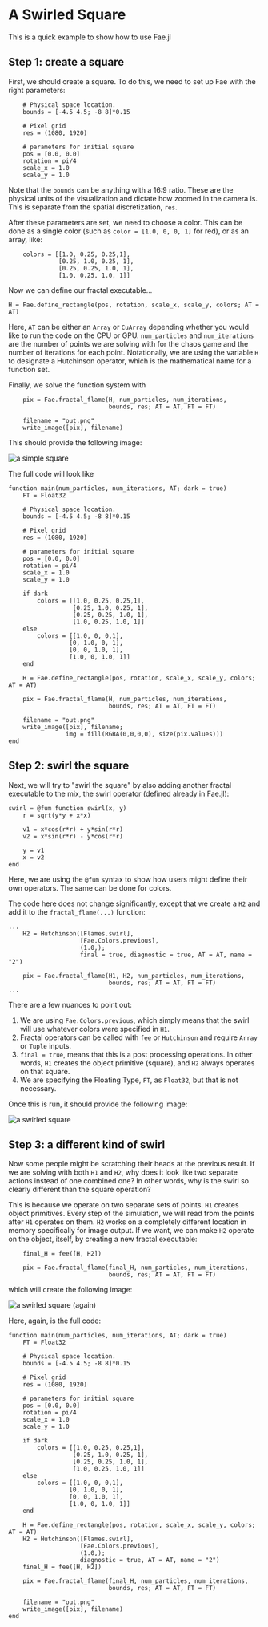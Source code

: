 # A Swirled Square

This is a quick example to show how to use Fae.jl

## Step 1: create a square

First, we should create a square.
To do this, we need to set up Fae with the right parameters:

```
    # Physical space location. 
    bounds = [-4.5 4.5; -8 8]*0.15

    # Pixel grid
    res = (1080, 1920)

    # parameters for initial square
    pos = [0.0, 0.0]
    rotation = pi/4
    scale_x = 1.0
    scale_y = 1.0
```

Note that the `bounds` can be anything with a 16:9 ratio.
These are the physical units of the visualization and dictate how zoomed in the camera is.
This is separate from the spatial discretization, `res`.

After these parameters are set, we need to choose a color.
This can be done as a single color (such as `color = [1.0, 0, 0, 1]` for red), or as an array, like:

```
    colors = [[1.0, 0.25, 0.25,1],
              [0.25, 1.0, 0.25, 1],
              [0.25, 0.25, 1.0, 1],
              [1.0, 0.25, 1.0, 1]]

```

Now we can define our fractal executable...

```
H = Fae.define_rectangle(pos, rotation, scale_x, scale_y, colors; AT = AT)
```

Here, `AT` can be either an `Array` or `CuArray` depending whether you would like to run the code on the CPU or GPU.
`num_particles` and `num_iterations` are the number of points we are solving with for the chaos game and the number of iterations for each point.
Notationally, we are using the variable `H` to designate a Hutchinson operator, which is the mathematical name for a function set.

Finally, we solve the function system with

```
    pix = Fae.fractal_flame(H, num_particles, num_iterations,
                            bounds, res; AT = AT, FT = FT)

    filename = "out.png"
    write_image([pix], filename)

```

This should provide the following image:

![a simple square](res/swirled_square_1.png)

The full code will look like 

```
function main(num_particles, num_iterations, AT; dark = true)
    FT = Float32

    # Physical space location. 
    bounds = [-4.5 4.5; -8 8]*0.15

    # Pixel grid
    res = (1080, 1920)

    # parameters for initial square
    pos = [0.0, 0.0]
    rotation = pi/4
    scale_x = 1.0
    scale_y = 1.0

    if dark
        colors = [[1.0, 0.25, 0.25,1],
                  [0.25, 1.0, 0.25, 1],
                  [0.25, 0.25, 1.0, 1],
                  [1.0, 0.25, 1.0, 1]]
    else
        colors = [[1.0, 0, 0,1],
                 [0, 1.0, 0, 1],
                 [0, 0, 1.0, 1],
                 [1.0, 0, 1.0, 1]]
    end

    H = Fae.define_rectangle(pos, rotation, scale_x, scale_y, colors; AT = AT)

    pix = Fae.fractal_flame(H, num_particles, num_iterations,
                            bounds, res; AT = AT, FT = FT)

    filename = "out.png"
    write_image([pix], filename;
                img = fill(RGBA(0,0,0,0), size(pix.values)))
end

```


## Step 2: swirl the square

Next, we will try to "swirl the square" by also adding another fractal executable to the mix, the swirl operator (defined already in Fae.jl):

```
swirl = @fum function swirl(x, y)
    r = sqrt(y*y + x*x)

    v1 = x*cos(r*r) + y*sin(r*r)
    v2 = x*sin(r*r) - y*cos(r*r)

    y = v1
    x = v2
end
```

Here, we are using the `@fum` syntax to show how users might define their own operators.
The same can be done for colors.

The code here does not change significantly, except that we create a `H2` and add it to the `fractal_flame(...)` function:

```
...
    H2 = Hutchinson([Flames.swirl],
                    [Fae.Colors.previous],
                    (1.0,);
                    final = true, diagnostic = true, AT = AT, name = "2")

    pix = Fae.fractal_flame(H1, H2, num_particles, num_iterations,
                            bounds, res; AT = AT, FT = FT)
...
```

There are a few nuances to point out:

1. We are using `Fae.Colors.previous`, which simply means that the swirl will use whatever colors were specified in `H1`.
2. Fractal operators can be called with `fee` or `Hutchinson` and require `Array` or `Tuple` inputs.
3. `final = true`, means that this is a post processing operations. In other words, `H1` creates the object primitive (square), and `H2` always operates on that square.
4. We are specifying the Floating Type, `FT`, as `Float32`, but that is not necessary.

Once this is run, it should provide the following image:

![a swirled square](res/swirled_square_2.png)

## Step 3: a different kind of swirl

Now some people might be scratching their heads at the previous result.
If we are solving with both `H1` and `H2`, why does it look like two separate actions instead of one combined one?
In other words, why is the swirl so clearly different than the square operation?

This is because we operate on two separate sets of points.
`H1` creates object primitives. Every step of the simulation, we will read from the points after `H1` operates on them.
`H2` works on a completely different location in memory specifically for image output.
If we want, we can make `H2` operate on the object, itself, by creating a new fractal executable:

```
    final_H = fee([H, H2])

    pix = Fae.fractal_flame(final_H, num_particles, num_iterations,
                            bounds, res; AT = AT, FT = FT)
```

which will create the following image:

![a swirled square (again)](res/swirled_square_3.png)

Here, again, is the full code:

```
function main(num_particles, num_iterations, AT; dark = true)
    FT = Float32

    # Physical space location. 
    bounds = [-4.5 4.5; -8 8]*0.15

    # Pixel grid
    res = (1080, 1920)

    # parameters for initial square
    pos = [0.0, 0.0]
    rotation = pi/4
    scale_x = 1.0
    scale_y = 1.0

    if dark
        colors = [[1.0, 0.25, 0.25,1],
                  [0.25, 1.0, 0.25, 1],
                  [0.25, 0.25, 1.0, 1],
                  [1.0, 0.25, 1.0, 1]]
    else
        colors = [[1.0, 0, 0,1],
                 [0, 1.0, 0, 1],
                 [0, 0, 1.0, 1],
                 [1.0, 0, 1.0, 1]]
    end

    H = Fae.define_rectangle(pos, rotation, scale_x, scale_y, colors; AT = AT)
    H2 = Hutchinson([Flames.swirl],
                    [Fae.Colors.previous],
                    (1.0,);
                    diagnostic = true, AT = AT, name = "2")
    final_H = fee([H, H2])

    pix = Fae.fractal_flame(final_H, num_particles, num_iterations,
                            bounds, res; AT = AT, FT = FT)

    filename = "out.png"
    write_image([pix], filename)
end

```
